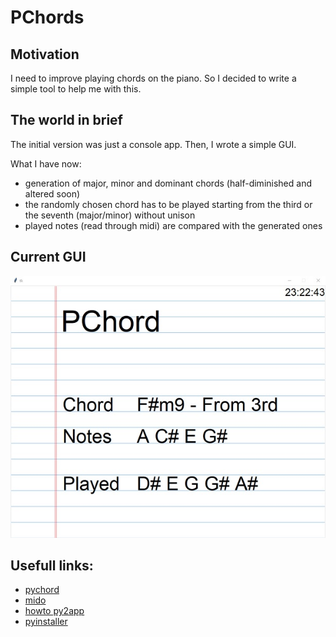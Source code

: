 # PChords

## Motivation

I need to improve playing chords on the piano. So I decided to write a simple tool to help me with this.

## The world in brief
The initial version was just a console app. Then, I wrote a simple GUI.

What I have now:
* generation of major, minor and dominant chords (half-diminished and altered soon)
* the randomly chosen chord has to be played starting from the third or the seventh (major/minor) without unison
* played notes (read through midi) are compared with the generated ones 

## Current GUI

![it looks like this](https://github.com/marcinklimek/pchords/raw/master/docs/screen_01.jpg?raw=true)

## Usefull links:

* [pychord](https://github.com/yuma-m/pychord)
* [mido](https://github.com/mido/mido)
* [howto py2app](https://www.metachris.com/2015/11/create-standalone-mac-os-x-applications-with-python-and-py2app/)
* [pyinstaller](https://pyinstaller.org/)
